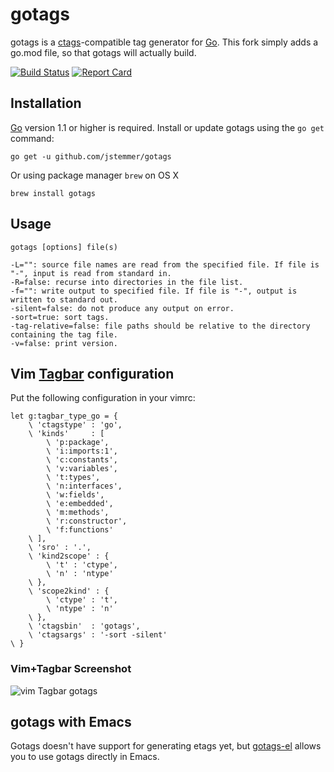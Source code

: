 # gotags

gotags is a [ctags][]-compatible tag generator for [Go][]. This fork simply adds a go.mod file, so that gotags will actually build.

[![Build Status][travis-badge]][travis-link]
[![Report Card][report-badge]][report-link]

## Installation

[Go][] version 1.1 or higher is required. Install or update gotags using the
`go get` command:

	go get -u github.com/jstemmer/gotags

Or using package manager `brew` on OS X

	brew install gotags

## Usage

	gotags [options] file(s)

	-L="": source file names are read from the specified file. If file is "-", input is read from standard in.
	-R=false: recurse into directories in the file list.
	-f="": write output to specified file. If file is "-", output is written to standard out.
	-silent=false: do not produce any output on error.
	-sort=true: sort tags.
	-tag-relative=false: file paths should be relative to the directory containing the tag file.
	-v=false: print version.

## Vim [Tagbar][] configuration

Put the following configuration in your vimrc:

	let g:tagbar_type_go = {
		\ 'ctagstype' : 'go',
		\ 'kinds'     : [
			\ 'p:package',
			\ 'i:imports:1',
			\ 'c:constants',
			\ 'v:variables',
			\ 't:types',
			\ 'n:interfaces',
			\ 'w:fields',
			\ 'e:embedded',
			\ 'm:methods',
			\ 'r:constructor',
			\ 'f:functions'
		\ ],
		\ 'sro' : '.',
		\ 'kind2scope' : {
			\ 't' : 'ctype',
			\ 'n' : 'ntype'
		\ },
		\ 'scope2kind' : {
			\ 'ctype' : 't',
			\ 'ntype' : 'n'
		\ },
		\ 'ctagsbin'  : 'gotags',
		\ 'ctagsargs' : '-sort -silent'
	\ }

### Vim+Tagbar Screenshot
![vim Tagbar gotags](https://stemmertech.com/images/gotags-1.0.0-screenshot.png)

## gotags with Emacs

Gotags doesn't have support for generating etags yet, but
[gotags-el](https://github.com/craig-ludington/gotags-el) allows you to use
gotags directly in Emacs.

[ctags]: http://ctags.sourceforge.net
[go]: https://golang.org
[tagbar]: https://majutsushi.github.com/tagbar/
[screenshot]: https://github.com/jstemmer/gotags/gotags-1.0.0-screenshot.png
[travis-badge]: https://travis-ci.org/jstemmer/gotags.svg?branch=master
[travis-link]: https://travis-ci.org/jstemmer/gotags
[report-badge]: https://goreportcard.com/badge/github.com/jstemmer/gotags
[report-link]: https://goreportcard.com/report/github.com/jstemmer/gotags
